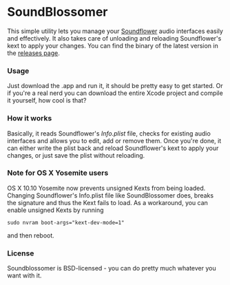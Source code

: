 SoundBlossomer
==============

This simple utility lets you manage your [Soundflower](http://cycling74.com/products/soundflower/) audio interfaces easily and effectively.
It also takes care of unloading and reloading Soundflower's kext to apply your changes.
You can find the binary of the latest version in the [releases page](https://github.com/LucaTNT/SoundBlossomer/releases).

### Usage
Just download the .app and run it, it should be pretty easy to get started. Or if you're a real nerd you can download the entire Xcode project and compile it yourself, how cool is that?

### How it works
Basically, it reads Soundflower's *Info.plist* file, checks for existing audio interfaces and allows you to edit, add or remove them.
Once you're done, it can either write the plist back and reload Soundflower's kext to apply your changes, or just save the plist without reloading.

### Note for OS X Yosemite users
OS X 10.10 Yosemite now prevents unsigned Kexts from being loaded. Changing Soundflower's Info.plist file like SoundBlossomer does, breaks the signature and thus the Kext fails to load.
As a workaround, you can enable unsigned Kexts by running

    sudo nvram boot-args="kext-dev-mode=1"

and then reboot.

### License
Soundblossomer is BSD-licensed - you can do pretty much whatever you want with it.
